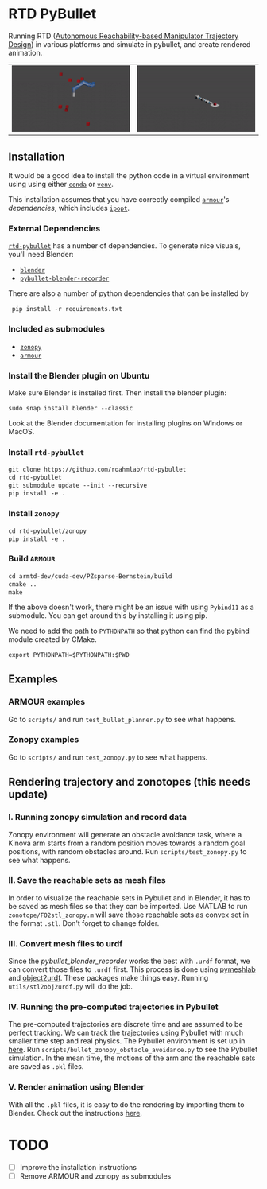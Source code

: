 # RTD PyBullet
Running RTD ([Autonomous Reachability-based Manipulator Trajectory Design](https://arxiv.org/abs/2002.01591)) in various platforms and simulate in pybullet, and create rendered animation.

<table>
  <tr>
    <td><img src="data/gif/kinova_obstacle_avoidance.gif?raw=true" width="400"></td>
    <td><img src="data/gif/fetch_force_closure.gif?raw=true" width="400"></td>
  </tr>
</table>

## Installation
It would be a good idea to install the python code in a virtual environment using using either [`conda`](https://docs.conda.io/en/latest/) or [`venv`](https://docs.python.org/3/library/venv.html).

This installation assumes that you have correctly compiled [`armour`](https://github.com/roahmlab/armtd-dev)'s *dependencies*, which includes [`ipopt`](https://coin-or.github.io/Ipopt/).

### External Dependencies
[`rtd-pybullet`](https://github.com/roahmlab/rtd-pybullet) has a number of dependencies.  To generate nice visuals, you'll need Blender:

- [`blender`](https://www.blender.org/)
- [`pybullet-blender-recorder`](https://github.com/huy-ha/pybullet-blender-recorder) 

There are also a number of python dependencies that can be installed by 

     pip install -r requirements.txt

### Included as submodules
- [`zonopy`](https://github.com/roahmlab/zonopy)
- [`armour`](https://github.com/roahmlab/armtd-dev/tree/1719161629de9820625ad52bc8e42b7a01a6543d)

### Install the Blender plugin on Ubuntu
Make sure Blender is installed first. Then install the blender plugin:
    
    sudo snap install blender --classic

Look at the Blender documentation for installing plugins on Windows or MacOS.

### Install `rtd-pybullet`
    git clone https://github.com/roahmlab/rtd-pybullet
    cd rtd-pybullet
    git submodule update --init --recursive
    pip install -e .

### Install `zonopy`
    cd rtd-pybullet/zonopy
    pip install -e .

### Build `ARMOUR`
    cd armtd-dev/cuda-dev/PZsparse-Bernstein/build
    cmake ..
    make

If the above doesn't work, there might be an issue with using `Pybind11` as a submodule. You can get around this by installing it using pip.
    
We need to add the path to `PYTHONPATH` so that python can find the pybind module created by CMake.

    export PYTHONPATH=$PYTHONPATH:$PWD

## Examples
### ARMOUR examples
Go to `scripts/` and run `test_bullet_planner.py` to see what happens.
### Zonopy examples
Go to `scripts/` and run `test_zonopy.py` to see what happens.

## Rendering trajectory and zonotopes (this needs update)
### I. Running zonopy simulation and record data
Zonopy environment will generate an obstacle avoidance task, where a Kinova arm starts from a random position moves towards a random goal positions, with random obstacles around. Run `scripts/test_zonopy.py` to see what happens.

### II. Save the reachable sets as mesh files
In order to visualize the reachable sets in Pybullet and in Blender, it has to be saved as mesh files so that they can be imported. Use MATLAB to run `zonotope/FO2stl_zonopy.m` will save those reachable sets as convex set in the format `.stl`. Don't forget to change folder.

### III. Convert mesh files to urdf
Since the *pybullet_blender_recorder* works the best with `.urdf` format, we can convert those files to `.urdf` first. This process is done using [pymeshlab](https://pymeshlab.readthedocs.io/en/latest/) and [object2urdf](https://github.com/harvard-microrobotics/object2urdf). These packages make things easy. Running `utils/stl2obj2urdf.py` will do the job.

### IV. Running the pre-computed trajectories in Pybullet
The pre-computed trajectories are discrete time and are assumed to be perfect tracking. We can track the trajectories using Pybullet with much smaller time step and real physics. The Pybullet environment is set up in [here](https://github.com/Wangbaiyue007/rtd-pybullet/blob/master/bullet/bulletRtdEnv.py). Run `scripts/bullet_zonopy_obstacle_avoidance.py` to see the Pybullet simulation. In the mean time, the motions of the arm and the reachable sets are saved as `.pkl` files.

### V. Render animation using Blender
With all the `.pkl` files, it is easy to do the rendering by importing them to Blender. Check out the instructions [here](https://github.com/huy-ha/pybullet-blender-recorder).

# TODO
- [ ] Improve the installation instructions
- [ ] Remove ARMOUR and zonopy as submodules
